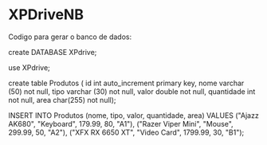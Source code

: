 # XPDriveNB
Codigo para gerar o banco de dados:

create DATABASE XPdrive;

use XPdrive;

create table Produtos ( id int auto_increment primary key, nome varchar (50) not null, tipo varchar (30) not null, valor double not null, quantidade int not null, area char(255) not null);

INSERT INTO Produtos (nome, tipo, valor, quantidade, area) VALUES ("Ajazz AK680", "Keyboard", 179.99, 80, "A1"), ("Razer Viper Mini", "Mouse", 299.99, 50, "A2"), ("XFX RX 6650 XT", "Video Card", 1799.99, 30, "B1");
